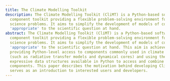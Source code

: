 ```yaml
---
title: The Climate Modelling Toolkit
description: The Climate Modelling Toolkit (CliMT) is a Python-based software
  component toolkit providing a flexible problem-solving environment for climate
  science problems. It aims to simplify the development of models of complexity
  'appropriate' to the scientific question at hand.
abstract: The Climate Modelling Toolkit (CliMT) is a Python-based software
  component toolkit providing a flexible problem-solving environment for climate
  science problems. It aims to simplify the development of models of complexity
  'appropriate' to the scientific question at hand. This aim is achieved by
  providing Python-level access to components commonly used in climate models
  (such as radiative transfer models and dynamical cores) and using the
  expressive data structures available in Python to access and combine these
  components. This paper describes the motivation behind developing CliMT, and
  serves as an introduction to interested users and developers.
---
```

